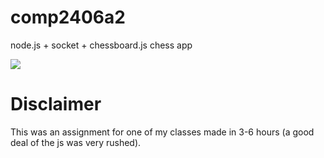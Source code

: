 # comp2406a2
node.js + socket + chessboard.js chess app

![](https://raw.githubusercontent.com/qubard/comp2406a2/master/screenshot.png)

# Disclaimer

This was an assignment for one of my classes made in 3-6 hours (a good deal of the js was very rushed).
